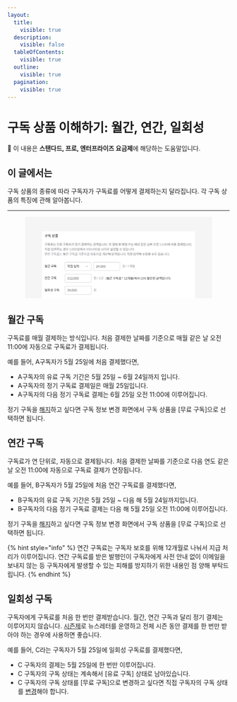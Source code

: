```yaml
---
layout:
  title:
    visible: true
  description:
    visible: false
  tableOfContents:
    visible: true
  outline:
    visible: true
  pagination:
    visible: true
---
```


# 구독 상품 이해하기: 월간, 연간, 일회성

💬 이 내용은 **스탠다드, 프로, 엔터프라이즈 요금제**에 해당하는 도움말입니다.

## 이 글에서는

구독 상품의 종류에 따라 구독자가 구독료를 어떻게 결제하는지 달라집니다. 각 구독 상품의 특징에 관해 알아봅니다.&#x20;

***

<figure><img src="../../.gitbook/assets/image (57) (1).png" alt=""><figcaption></figcaption></figure>



## 월간 구독 <a href="#h_01gkka36n477nmj0tbphrerkwy" id="h_01gkka36n477nmj0tbphrerkwy"></a>

구독료를 매월 결제하는 방식입니다. 처음 결제한 날짜를 기준으로 매월 같은 날 오전 11:00에 자동으로 구독료가 결제됩니다.&#x20;

예를 들어, A구독자가 5월 25일에 처음 결제했다면,

* A구독자의 유료 구독 기간은 5월 25일 \~ 6월 24일까지 입니다.
* A구독자의 정기 구독료 결제일은 매월 25일입니다.
* A구독자의 다음 정기 구독료 결제는 6월 25일 오전 11:00에 이루어집니다.

&#x20;정기 구독을 [해지](../managing-paid-subscribers/cancel-recurring-payment.md)하고 싶다면 구독 정보 변경 화면에서 구독 상품을 \[무료 구독]으로 선택하면 됩니다.



## 연간 구독

구독료가 연 단위로, 자동으로 결제됩니다. 처음 결제한 날짜를 기준으로 다음 연도 같은 날 오전 11:00에 자동으로 구독료 결제가 연장됩니다.&#x20;

예를 들어, B구독자가 5월 25일에 처음 연간 구독료를 결제했다면,&#x20;

* B구독자의 유료 구독 기간은 5월 25일 \~ 다음 해 5월 24일까지입니다.
* B구독자의 다음 정기 구독료 결제는 다음 해 5월 25일 오전 11:00에 이루어집니다.

&#x20;정기 구독을 [해지](../managing-paid-subscribers/cancel-recurring-payment.md)하고 싶다면 구독 정보 변경 화면에서 구독 상품을 \[무료 구독]으로 선택하면 됩니다.

{% hint style="info" %}
연간 구독료는 구독자 보호를 위해 12개월로 나눠서 지급 처리가 이루어집니다. 연간 구독료를 받은 발행인이 구독자에게 사전 안내 없이 이메일을 보내지 않는 등 구독자에게 발생할 수 있는 피해를 방지하기 위한 내용인 점 양해 부탁드립니다.
{% endhint %}



## 일회성 구독

구독자에게 구독료를 처음 한 번만 결제받습니다. 월간, 연간 구독과 달리 정기 결제는 이루어지지 않습니다. [시즌제](../../tip/overview/seasonal-paid-newsletter-management.md)로 뉴스레터를 운영하고 전체 시즌 동안 결제를 한 번만 받아야 하는 경우에 사용하면 좋습니다.

예를 들어, C라는 구독자가 5월 25일에 일회성 구독료를 결제했다면,

* C 구독자의 결제는 5월 25일에 한 번만 이루어집니다.
* C 구독자의 구독 상태는 계속해서 \[유료 구독] 상태로 남아있습니다.&#x20;
* C 구독자의 구독 상태를 \[무료 구독]으로 변경하고 싶다면 직접 구독자의 구독 상태를 [변경](../managing-paid-subscribers/change-status.md)해야 합니다.
